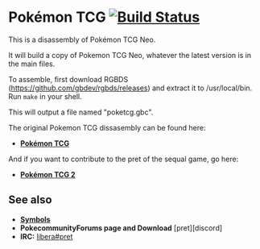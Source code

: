 # Pokémon TCG [![Build Status][ci-badge]][ci]

This is a disassembly of Pokémon TCG Neo.

It will build a copy of Pokemon TCG Neo, whatever the latest version is in the main files.

To assemble, first download RGBDS (https://github.com/gbdev/rgbds/releases) and extract it to /usr/local/bin.
Run `make` in your shell.

This will output a file named "poketcg.gbc".

The original Pokemon TCG dissasembly can be found here:

- [**Pokémon TCG**][poketcg]

And if you want to contribute to the pret of the sequal game, go here:

- [**Pokémon TCG 2**][poketcg2]

## See also

- [**Symbols**][symbols]
- **PokecommunityForums page and Download** [pret][discord]
- **IRC:** [libera#pret][irc]

[poketcg]: https://github.com/pret/poketcg
[poketcg2]: https://github.com/pret/poketcg2
[symbols]: https://github.com/pret/poketcg/tree/symbols
[PokecommunityForums page and Download]: https://www.pokecommunity.com/showthread.php?p=10594924
[irc]: https://web.libera.chat/?#pret
[ci]: https://github.com/pret/poketcg/actions
[ci-badge]: https://github.com/pret/poketcg/actions/workflows/main.yml/badge.svg
